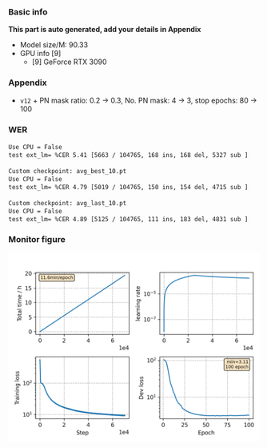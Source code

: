 ### Basic info

**This part is auto generated, add your details in Appendix**

* Model size/M: 90.33
* GPU info \[9\]
  * \[9\] GeForce RTX 3090

### Appendix

* `v12` + PN mask ratio: 0.2 -> 0.3, No. PN mask: 4 -> 3, stop epochs: 80 -> 100

### WER
```
Use CPU = False
test ext_lm= %CER 5.41 [5663 / 104765, 168 ins, 168 del, 5327 sub ]

Custom checkpoint: avg_best_10.pt
Use CPU = False
test ext_lm= %CER 4.79 [5019 / 104765, 150 ins, 154 del, 4715 sub ]

Custom checkpoint: avg_last_10.pt
Use CPU = False
test ext_lm= %CER 4.89 [5125 / 104765, 111 ins, 183 del, 4831 sub ]
```

### Monitor figure
![monitor](./monitor.png)
